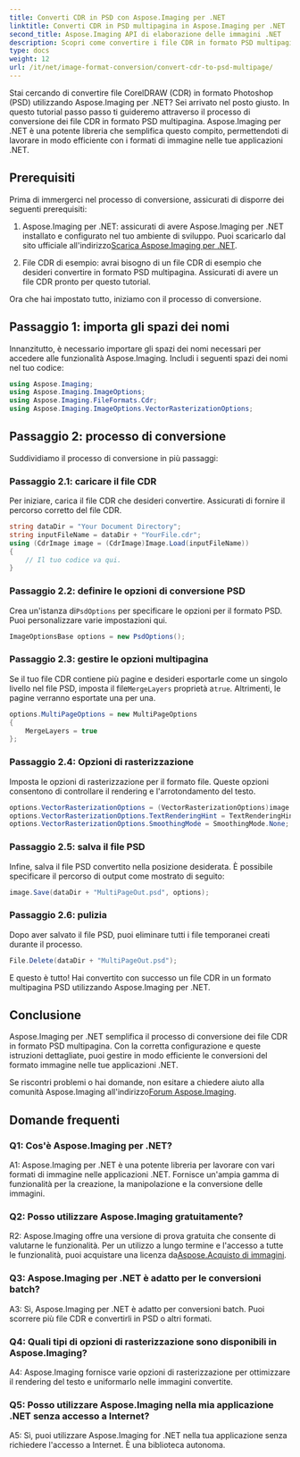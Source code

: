 ```yaml
---
title: Converti CDR in PSD con Aspose.Imaging per .NET
linktitle: Converti CDR in PSD multipagina in Aspose.Imaging per .NET
second_title: Aspose.Imaging API di elaborazione delle immagini .NET
description: Scopri come convertire i file CDR in formato PSD multipagina utilizzando Aspose.Imaging per .NET. Guida passo passo per la conversione del formato immagine.
type: docs
weight: 12
url: /it/net/image-format-conversion/convert-cdr-to-psd-multipage/
---
```

Stai cercando di convertire file CorelDRAW (CDR) in formato Photoshop (PSD) utilizzando Aspose.Imaging per .NET? Sei arrivato nel posto giusto. In questo tutorial passo passo ti guideremo attraverso il processo di conversione dei file CDR in formato PSD multipagina. Aspose.Imaging per .NET è una potente libreria che semplifica questo compito, permettendoti di lavorare in modo efficiente con i formati di immagine nelle tue applicazioni .NET.

## Prerequisiti

Prima di immergerci nel processo di conversione, assicurati di disporre dei seguenti prerequisiti:

1.  Aspose.Imaging per .NET: assicurati di avere Aspose.Imaging per .NET installato e configurato nel tuo ambiente di sviluppo. Puoi scaricarlo dal sito ufficiale all'indirizzo[Scarica Aspose.Imaging per .NET](https://releases.aspose.com/imaging/net/).

2. File CDR di esempio: avrai bisogno di un file CDR di esempio che desideri convertire in formato PSD multipagina. Assicurati di avere un file CDR pronto per questo tutorial.

Ora che hai impostato tutto, iniziamo con il processo di conversione.

## Passaggio 1: importa gli spazi dei nomi

Innanzitutto, è necessario importare gli spazi dei nomi necessari per accedere alle funzionalità Aspose.Imaging. Includi i seguenti spazi dei nomi nel tuo codice:

```csharp
using Aspose.Imaging;
using Aspose.Imaging.ImageOptions;
using Aspose.Imaging.FileFormats.Cdr;
using Aspose.Imaging.ImageOptions.VectorRasterizationOptions;
```

## Passaggio 2: processo di conversione

Suddividiamo il processo di conversione in più passaggi:

### Passaggio 2.1: caricare il file CDR

Per iniziare, carica il file CDR che desideri convertire. Assicurati di fornire il percorso corretto del file CDR.

```csharp
string dataDir = "Your Document Directory";
string inputFileName = dataDir + "YourFile.cdr";
using (CdrImage image = (CdrImage)Image.Load(inputFileName))
{
    // Il tuo codice va qui.
}
```

### Passaggio 2.2: definire le opzioni di conversione PSD

 Crea un'istanza di`PsdOptions` per specificare le opzioni per il formato PSD. Puoi personalizzare varie impostazioni qui.

```csharp
ImageOptionsBase options = new PsdOptions();
```

### Passaggio 2.3: gestire le opzioni multipagina

 Se il tuo file CDR contiene più pagine e desideri esportarle come un singolo livello nel file PSD, imposta il file`MergeLayers` proprietà a`true`. Altrimenti, le pagine verranno esportate una per una.

```csharp
options.MultiPageOptions = new MultiPageOptions
{
    MergeLayers = true
};
```

### Passaggio 2.4: Opzioni di rasterizzazione

Imposta le opzioni di rasterizzazione per il formato file. Queste opzioni consentono di controllare il rendering e l'arrotondamento del testo.

```csharp
options.VectorRasterizationOptions = (VectorRasterizationOptions)image.GetDefaultOptions(new object[] { Color.White, image.Width, image.Height });
options.VectorRasterizationOptions.TextRenderingHint = TextRenderingHint.SingleBitPerPixel;
options.VectorRasterizationOptions.SmoothingMode = SmoothingMode.None;
```

### Passaggio 2.5: salva il file PSD

Infine, salva il file PSD convertito nella posizione desiderata. È possibile specificare il percorso di output come mostrato di seguito:

```csharp
image.Save(dataDir + "MultiPageOut.psd", options);
```

### Passaggio 2.6: pulizia

Dopo aver salvato il file PSD, puoi eliminare tutti i file temporanei creati durante il processo.

```csharp
File.Delete(dataDir + "MultiPageOut.psd");
```

E questo è tutto! Hai convertito con successo un file CDR in un formato multipagina PSD utilizzando Aspose.Imaging per .NET.

## Conclusione

Aspose.Imaging per .NET semplifica il processo di conversione dei file CDR in formato PSD multipagina. Con la corretta configurazione e queste istruzioni dettagliate, puoi gestire in modo efficiente le conversioni del formato immagine nelle tue applicazioni .NET.

 Se riscontri problemi o hai domande, non esitare a chiedere aiuto alla comunità Aspose.Imaging all'indirizzo[Forum Aspose.Imaging](https://forum.aspose.com/).

## Domande frequenti

### Q1: Cos'è Aspose.Imaging per .NET?

A1: Aspose.Imaging per .NET è una potente libreria per lavorare con vari formati di immagine nelle applicazioni .NET. Fornisce un'ampia gamma di funzionalità per la creazione, la manipolazione e la conversione delle immagini.

### Q2: Posso utilizzare Aspose.Imaging gratuitamente?

R2: Aspose.Imaging offre una versione di prova gratuita che consente di valutarne le funzionalità. Per un utilizzo a lungo termine e l'accesso a tutte le funzionalità, puoi acquistare una licenza da[Aspose.Acquisto di immagini](https://purchase.aspose.com/buy).

### Q3: Aspose.Imaging per .NET è adatto per le conversioni batch?

A3: Sì, Aspose.Imaging per .NET è adatto per conversioni batch. Puoi scorrere più file CDR e convertirli in PSD o altri formati.

### Q4: Quali tipi di opzioni di rasterizzazione sono disponibili in Aspose.Imaging?

A4: Aspose.Imaging fornisce varie opzioni di rasterizzazione per ottimizzare il rendering del testo e uniformarlo nelle immagini convertite.

### Q5: Posso utilizzare Aspose.Imaging nella mia applicazione .NET senza accesso a Internet?

A5: Sì, puoi utilizzare Aspose.Imaging for .NET nella tua applicazione senza richiedere l'accesso a Internet. È una biblioteca autonoma.